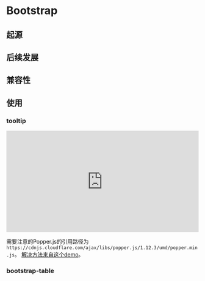 # Bootstrap

## 起源

## 后续发展

## 兼容性

## 使用

### tooltip

<iframe height="265" style="width: 100%;" scrolling="no" title="bootstrap tooltip" src="https://codepen.io/llccing/embed/PooKqvM?height=265&theme-id=0&default-tab=html,result" frameborder="no" allowtransparency="true" allowfullscreen="true">
  See the Pen <a href='https://codepen.io/llccing/pen/PooKqvM'>bootstrap tooltip</a> by llccing
  (<a href='https://codepen.io/llccing'>@llccing</a>) on <a href='https://codepen.io'>CodePen</a>.
</iframe>

需要注意的Popper.js的引用路径为 ```https://cdnjs.cloudflare.com/ajax/libs/popper.js/1.12.3/umd/popper.min.js```。 [解决方法来自这个demo](https://codepen.io/01luisrene/pen/mqJbZM)。

### bootstrap-table

### 